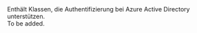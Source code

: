 <Namespace Name="System.Fabric.Security">
  <Docs>
    <summary>Enthält Klassen, die Authentifizierung bei Azure Active Directory unterstützen.</summary> 
    <remarks>To be added.</remarks>
  </Docs>
</Namespace>
